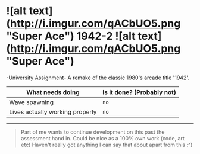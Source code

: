 ![alt text] (http://i.imgur.com/qACbUO5.png "Super Ace")  1942-2 ![alt text] (http://i.imgur.com/qACbUO5.png "Super Ace")
===
-University Assignment- A remake of the classic 1980's arcade title '1942'.

| What needs doing | Is it done? (Probably not) |
|---|---|
|Wave spawning | `no`|
|Lives actually working properly | `no`|

---

> Part of me wants to continue development on this past the assessment hand in.
> Could be nice as a 100% own work (code, art etc)
> Haven't really got anything I can say that about apart from this :^)
